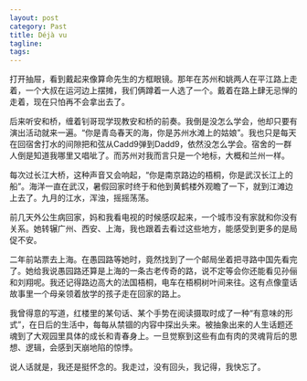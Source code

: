 ```yaml
---
layout: post
category: Past
title: Déjà vu
tagline:
tags: 
---
```


打开抽屉，看到戴起来像算命先生的方框眼镜。那年在苏州和姚两人在平江路上走着，一个大叔在运河边上摆摊，我们俩蹲着一人选了一个。戴着在路上肆无忌惮的走着，现在只怕再不会拿出去了。

后来听安和桥，缠着钊哥现学现教安和桥的前奏。我倒是没怎么学会，他却只要有演出活动就来一遍。“你是青岛春天的海，你是苏州水滩上的姑娘”。我也只是每天在回宿舍打水的间隙把和弦从Cadd9弹到Dadd9，依然没怎么学会。宿舍的一群人倒是知道我哪里又唱呲了。而苏州对我而言只是一个地标，大概和兰州一样。

每次过长江大桥，这种声音又会响起，“你是南京路边的梧桐，你是武汉长江上的船”。海洋一直在武汉，暑假回家时终于和他到黄鹤楼外观瞻了一下，就到江滩边上去了。九月的江水，浑浊，摇摇荡荡。

前几天外公生病回家，妈和我看电视的时候感叹起来，一个城市没有家就和你没有关系。她转辗广州、西安、上海，我也跟着去看过这些地方，能感受到更多的是局促不安。

二年前站票去上海。在愚园路等她时，竟然找到了一个邮局坐着把寻路中国先看完了。她给我说愚园路还算是上海的一条古老传奇的路，说不定等会你还能看见孙俪和刘翔呢。我还记得路边高大的法国梧桐，电车在梧桐树叶间来往。这有点像童话故事里一个母亲领着放学的孩子走在回家的路上。

我曾得意的写道，红楼里的某句话、某个手势在阅读摄取时成了一种“有意味的形式”，在日后的生活中，每每从禁锢的内容中探出头来。被抽象出来的人生话题还魂到了大观园里具体的成长和青春身上。一旦觉察到这些有血有肉的灵魂背后的思想、逻辑，会感到天崩地陷的惊悸。

说人话就是，我还是挺怀念的。我走过，没有回头，我记得，我快忘了。

